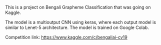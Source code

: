 This is a project on Bengali Grapheme Classification that was going on Kaggle.

The model is a multioutput CNN using keras, where each output model is similar to Lenet-5 architecture. The model is trained on Google Colab. 

Competition link: https://www.kaggle.com/c/bengaliai-cv19